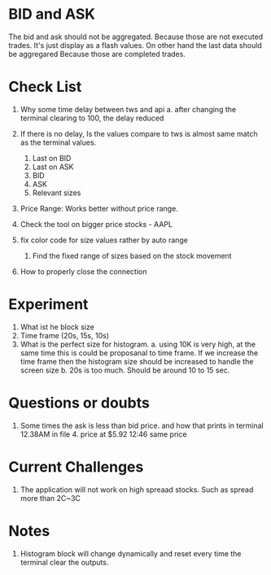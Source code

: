 # BID and ASK 
The bid and ask should not be aggregated. Because those are not executed trades.
It's just display as a flash values. On other hand the last data should be aggregared
Because those are completed trades.

# Check List
1. Why some time delay between tws and api
    a. after changing the terminal clearing to 100, the delay reduced
2. If there is no delay, Is the values compare to tws is almost same match as the terminal values.
    1. Last on BID
    2. Last on ASK
    3. BID
    4. ASK
    5. Relevant sizes
3. Price Range: Works better without price range.
4. Check the tool on bigger price stocks - AAPL
5. fix color code for size values rather by auto range
    1. Find the fixed range of sizes based on the stock movement
    
6. How to properly close the connection

# Experiment
1. What ist he block size
2. Time frame (20s, 15s, 10s)
3. What is the perfect size for histogram.
    a. using 10K is very high, at the same time this is could be proposanal to time frame. If we increase the time frame then the histogram size should be increased to 
    handle the screen size
    b. 20s is too much. Should be around 10 to 15 sec. 
    
    
    
# Questions or doubts
1. Some times the ask is less than bid price. and how that prints in terminal
    12.38AM in file 4. price at $5.92 
    12:46 same price
   


# Current Challenges
1. The application will not work on high spreaad stocks. Such as spread more than 2C~3C


# Notes
1. Histogram block will change dynamically and reset every time the terminal clear the outputs.
